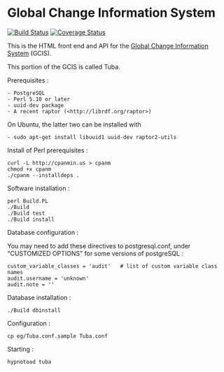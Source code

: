 Global Change Information System
================================
[![Build Status](https://secure.travis-ci.org/USGCRP/gcis.png)](http://travis-ci.org/USGCRP/gcis) [![Coverage Status](https://img.shields.io/coveralls/USGCRP/gcis.svg)](https://coveralls.io/r/USGCRP/gcis)

This is the HTML front end and API for the [Global Change Information System](http://data.globalchange.gov) (GCIS).

This portion of the GCIS is called Tuba.

Prerequisites :

    - PostgreSQL
    - Perl 5.10 or later
    - uuid-dev package
    - A recent raptor (<http://librdf.org/raptor>)

On Ubuntu, the latter two can be installed with

    - sudo apt-get install libuuid1 uuid-dev raptor2-utils

Install of Perl prerequisites :

    curl -L http://cpanmin.us > cpanm
    chmod +x cpanm
    ./cpanm --installdeps .

Software installation :

    perl Build.PL
    ./Build
    ./Build test
    ./Build install

Database configuration :

You may need to add these directives to postgresql.conf, under "CUSTOMIZED
OPTIONS" for some versions of postgreSQL :

    custom_variable_classes = 'audit'   # list of custom variable class names
    audit.username = 'unknown'
    audit.note = ''

Database installation :

    ./Build dbinstall

Configuration :

    cp eg/Tuba.conf.sample Tuba.conf

Starting :

    hypnotoad tuba

